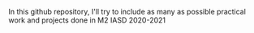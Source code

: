 In this github repository, I'll try to include as many as possible practical work and projects done in M2 IASD 2020-2021 
